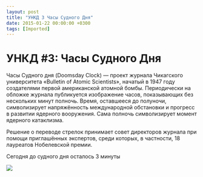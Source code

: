 ```yaml
---
layout: post
title: "УНКД 3 Часы Судного Дня"
date: 2015-01-22 00:00:00 +0300
tags: [Imported]
---
```

# УНКД #3: Часы Судного Дня 

Часы Судного дня (Doomsday Clock) — проект журнала Чикагского университета «Bulletin of Atomic Scientists», начатый в 1947 году создателями первой американской атомной бомбы. Периодически на обложке журнала публикуется изображение часов, показывающих без нескольких минут полночь. Время, оставшееся до полуночи, символизирует напряжённость международной обстановки и прогресс в развитии ядерного вооружения. Сама полночь символизирует момент ядерного катаклизма.

Решение о переводе стрелок принимает совет директоров журнала при помощи приглашённых экспертов, среди которых, в частности, 18 лауреатов Нобелевской премии.

Сегодня до судного дня осталось 3 минуты 

![](http://upload.wikimedia.org/wikipedia/commons/thumb/b/b3/Doomsday_Clock_graph_ru.svg/600px-Doomsday_Clock_graph_ru.svg.png)